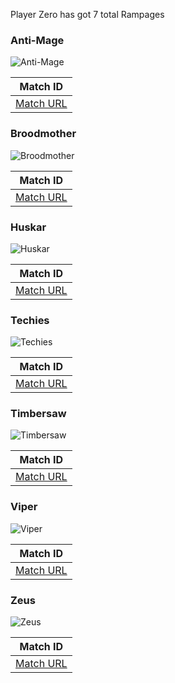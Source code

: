 Player Zero has got 7 total Rampages

### Anti-Mage
![Anti-Mage](https://cdn.cloudflare.steamstatic.com/apps/dota2/images/dota_react/heroes/antimage.png)

| Match ID |
|----------|
| [Match URL](https://www.opendota.com/matches/5150851292) |

### Broodmother
![Broodmother](https://cdn.cloudflare.steamstatic.com/apps/dota2/images/dota_react/heroes/broodmother.png)

| Match ID |
|----------|
| [Match URL](https://www.opendota.com/matches/4033534317) |

### Huskar
![Huskar](https://cdn.cloudflare.steamstatic.com/apps/dota2/images/dota_react/heroes/huskar.png)

| Match ID |
|----------|
| [Match URL](https://www.opendota.com/matches/5207599129) |

### Techies
![Techies](https://cdn.cloudflare.steamstatic.com/apps/dota2/images/dota_react/heroes/techies.png)

| Match ID |
|----------|
| [Match URL](https://www.opendota.com/matches/7033836142) |

### Timbersaw
![Timbersaw](https://cdn.cloudflare.steamstatic.com/apps/dota2/images/dota_react/heroes/shredder.png)

| Match ID |
|----------|
| [Match URL](https://www.opendota.com/matches/6696217177) |

### Viper
![Viper](https://cdn.cloudflare.steamstatic.com/apps/dota2/images/dota_react/heroes/viper.png)

| Match ID |
|----------|
| [Match URL](https://www.opendota.com/matches/5410339630) |

### Zeus
![Zeus](https://cdn.cloudflare.steamstatic.com/apps/dota2/images/dota_react/heroes/zuus.png)

| Match ID |
|----------|
| [Match URL](https://www.opendota.com/matches/4273659076) |

